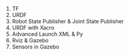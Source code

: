 1. TF
2. URDF
3. Robot State Publisher & Joint State Publisher
4. URDF with Xacro
5. Advanced Launch XML & Py
6. Rviz & Gazebo
7. Sensors in Gazebo
